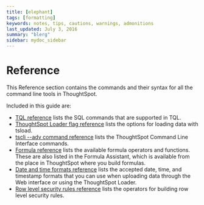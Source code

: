 ```yaml
---
title: [elephant]
tags: [formatting]
keywords: notes, tips, cautions, warnings, admonitions
last_updated: July 3, 2016
summary: "blerg"
sidebar: mydoc_sidebar
---
```

# Reference

This Reference section contains the commands and their syntax for all the command line tools in ThoughtSpot.

Included in this guide are:

-   [TQL reference](sql_cli_commands.html#) lists the SQL commands that are supported in TQL.
-   [ThoughtSpot Loader flag reference](data_importer_ref.html#) lists the options for loading data with tsload.
-   [tscli --adv command reference](tscli_command_ref.html#) lists the ThoughtSpot Command Line Interface commands.
-   [Formula reference](formula_reference.html#) lists the available formula operators and functions. These are also listed in the Formula Assistant, which is available from the place in ThoughtSpot where you build formulas.
-   [Date and time formats reference](date_formats_for_loading.html#) lists the accepted date, time, and timestamp formats that you can use when uploading data through the Web interface or using the ThoughtSpot Loader.
-   [Row level security rules reference](rls_rule_builder_reference.html#) lists the operators for building row level security rules.

